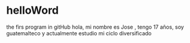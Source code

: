 # helloWord
the firs program in gitHub
hola, mi nombre es Jose ,  tengo 17 años, soy guatemalteco y actualmente
estudio mi ciclo diversificado
